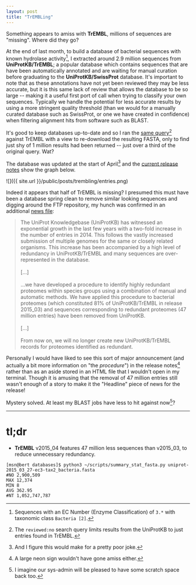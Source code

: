 ```yaml
---
layout: post
title: "TrEMBLing"
---
```


Something appears to amiss with **TrEMBL**, millions of sequences are "missing". Where did they go?

At the end of last month, to build a database of bacterial sequences with known hydrolase activity[^1], I extracted
around 2.9 million sequences from **UniProtKB/TrEMBL**; a popular database which contains sequences that are have
been automatically annotated and are waiting for manual curation before graduating to the **UniProtKB/SwissProt**
database. It's important to note that as these annotations have not yet been reviewed they may be less accurate,
but it is this same lack of review that allows the database to be so large -- making it a useful first port of call
when trying to classify your own sequences. Typically we handle the potential for less accurate results by using a
more stringent quality threshold (than we would for a manually curated database such as SwissProt, or one we have
created in confidence) when filtering alignment hits from software such as BLAST.

It's good to keep databases up-to-date and so I ran the [same query](http://www.uniprot.org/uniprot/?query=ec%3A3.*+AND+taxonomy%3A%22Bacteria+%5B2%5D%22+AND+reviewed%3Ano)[^2]
against TrEMBL with a view to re-download the resulting FASTA, only to find just shy of 1 million results had
been returned -- just over a third of the original query. Wat?

The database was updated at the start of April[^3] and the [current release notes](http://www.ebi.ac.uk/uniprot/TrEMBLstats)
show the graph below.

![]({{ site.url }}/public/posts/trembling/entries.png)

Indeed it appears that half of TrEMBL is missing? I presumed this must have been a database spring clean to
remove similar looking sequences and digging around the FTP repository, my hunch was confirmed in an additional
[news file](ftp://ftp.uniprot.org/pub/databases/uniprot/current_release/news.html):

<blockquote>
The UniProt Knowledgebase (UniProtKB) has witnessed an exponential growth in the last few years with a two-fold increase in the number of entries in 2014. This follows the vastly increased submission of multiple genomes for the same or closely related organisms. This increase has been accompanied by a high level of redundancy in UniProtKB/TrEMBL and many sequences are over-represented in the database.
</br></br>[...]</br></br>
...we have developed a procedure to identify highly redundant proteomes within species groups using a combination of manual and automatic methods. We have applied this procedure to bacterial proteomes (which constituted 81% of UniProtKB/TrEMBL in release 2015_03) and sequences corresponding to redundant proteomes (47 million entries) have been removed from UniProtKB.
</br></br>[...]</br></br>
From now on, we will no longer create new UniProtKB/TrEMBL records for proteomes identified as redundant.
</blockquote>

Personally I would have liked to see this sort of major announcement (and actually a bit more information on "the *procedure*") in the release notes[^4] rather than as an aside
stored in an HTML file that I wouldn't open in my terminal. Though it is amusing that the removal of 47 million
entries still wasn't enough of a story to make it the "Headline" piece of news for the release!

Mystery solved. At least my BLAST jobs have less to hit against now[^5]?

* * *

# tl;dr
* **TrEMBL** v2015\_04 features 47 million less sequences than v2015\_03, to reduce unnecessary redundancy.

[^1]: Sequences with an EC Number (Enzyme Classification) of `3.*` with taxonomic class `Bacteria [2]`.

  ```
  [msn@bert databases]$ python3 ~/scripts/summary_stat_fasta.py uniprot-2015_03_27-ec3-tax2_bacteria.fasta
  #NO 2,900,509
  MAX 12,374
  MIN 8
  AVG 362.95
  #NT 1,052,747,787
  ```

[^2]: The `reviewed:no` search query limits results from the UniProtKB to just entries found in TrEMBL.

[^3]: And I figure this would make for a pretty poor joke.

[^4]: A large neon sign wouldn't have gone amiss either.

[^5]: I imagine our sys-admin will be pleased to have some scratch space back too.
